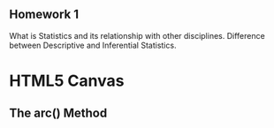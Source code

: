## Homework 1

What is Statistics and its relationship with other disciplines. Difference between Descriptive and Inferential Statistics.

<!DOCTYPE html>
<html>
<body>
<h1>HTML5 Canvas</h1>
<h2>The arc() Method</h2>

<canvas id="myCanvas" width="200" height="120" style="border: #d3d3d3;"></canvas>

<script>
const canvas = document.getElementById("myCanvas");
const ctx = canvas.getContext("2d");

ctx.beginPath();
ctx.arc(100,50,50,0,2*Math.PI);
ctx.stroke();
</script> 

</body>
</html>
